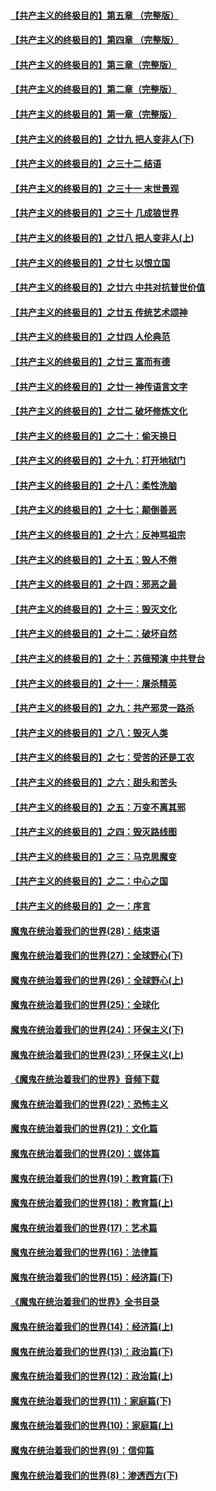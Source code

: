 #### [【共产主义的终极目的】第五章 （完整版）](../pages/nsc422/n11428912.md?t=08140105) 

#### [【共产主义的终极目的】第四章 （完整版）](../pages/nsc422/n11428907.md?t=08140105) 

#### [【共产主义的终极目的】第三章（完整版）](../pages/nsc422/n11428848.md?t=08140105) 

#### [【共产主义的终极目的】第二章（完整版）](../pages/nsc422/n11428831.md?t=08140105) 

#### [【共产主义的终极目的】第一章（完整版）](../pages/nsc422/n11417651.md?t=08140105) 

#### [【共产主义的终极目的】之廿九 把人变非人(下)](../pages/nsc422/n11344140.md?t=08140105) 

#### [【共产主义的终极目的】之三十二 结语](../pages/nsc422/n11360535.md?t=08140105) 

#### [【共产主义的终极目的】之三十一 末世景观](../pages/nsc422/n11351129.md?t=08140105) 

#### [【共产主义的终极目的】之三十 几成狼世界](../pages/nsc422/n11348280.md?t=08140105) 

#### [【共产主义的终极目的】之廿八 把人变非人(上)](../pages/nsc422/n11340492.md?t=08140105) 

#### [【共产主义的终极目的】之廿七 以恨立国](../pages/nsc422/n11336944.md?t=08140105) 

#### [【共产主义的终极目的】之廿六 中共对抗普世价值](../pages/nsc422/n11324785.md?t=08140105) 

#### [【共产主义的终极目的】之廿五 传统艺术颂神](../pages/nsc422/n11296396.md?t=08140105) 

#### [【共产主义的终极目的】之廿四 人伦典范](../pages/nsc422/n11296397.md?t=08140105) 

#### [【共产主义的终极目的】之廿三 富而有德](../pages/nsc422/n11283598.md?t=08140105) 

#### [【共产主义的终极目的】之廿一 神传语言文字](../pages/nsc422/n11263265.md?t=08140105) 

#### [【共产主义的终极目的】之廿二 破坏修炼文化](../pages/nsc422/n11245728.md?t=08140105) 

#### [【共产主义的终极目的】之二十：偷天换日](../pages/nsc422/n11238846.md?t=08140105) 

#### [【共产主义的终极目的】之十九：打开地狱门](../pages/nsc422/n11206376.md?t=08140105) 

#### [【共产主义的终极目的】之十八：柔性洗脑](../pages/nsc422/n11199994.md?t=08140105) 

#### [【共产主义的终极目的】之十七：颠倒善恶](../pages/nsc422/n11179782.md?t=08140105) 

#### [【共产主义的终极目的】之十六：反神骂祖宗](../pages/nsc422/n11166798.md?t=08140105) 

#### [【共产主义的终极目的】之十五：毁人不倦](../pages/nsc422/n11166792.md?t=08140105) 

#### [【共产主义的终极目的】之十四：邪恶之最](../pages/nsc422/n11150249.md?t=08140105) 

#### [【共产主义的终极目的】之十三：毁灭文化](../pages/nsc422/n11135227.md?t=08140105) 

#### [【共产主义的终极目的】之十二：破坏自然](../pages/nsc422/n11135214.md?t=08140105) 

#### [【共产主义的终极目的】之十：苏俄预演 中共登台](../pages/nsc422/n11118424.md?t=08140105) 

#### [【共产主义的终极目的】之十一：屠杀精英](../pages/nsc422/n11118442.md?t=08140105) 

#### [【共产主义的终极目的】之九：共产邪灵一路杀](../pages/nsc422/n11114139.md?t=08140105) 

#### [【共产主义的终极目的】之八：毁灭人类](../pages/nsc422/n11108503.md?t=08140105) 

#### [【共产主义的终极目的】之七：受苦的还是工农](../pages/nsc422/n11101809.md?t=08140105) 

#### [【共产主义的终极目的】之六：甜头和苦头](../pages/nsc422/n11096971.md?t=08140105) 

#### [【共产主义的终极目的】之五：万变不离其邪](../pages/nsc422/n11091285.md?t=08140105) 

#### [【共产主义的终极目的】之四：毁灭路线图](../pages/nsc422/n11086284.md?t=08140105) 

#### [【共产主义的终极目的】之三：马克思魔变](../pages/nsc422/n11061941.md?t=08140105) 

#### [【共产主义的终极目的】之二：中心之国](../pages/nsc422/n11047728.md?t=08140105) 

#### [【共产主义的终极目的】之一：序言](../pages/nsc422/n11086077.md?t=08140105) 

#### [魔鬼在统治着我们的世界(28)：结束语](../pages/nsc422/n10936246.md?t=08140105) 

#### [魔鬼在统治着我们的世界(27)：全球野心(下)](../pages/nsc422/n10928319.md?t=08140105) 

#### [魔鬼在统治着我们的世界(26)：全球野心(上)](../pages/nsc422/n10900318.md?t=08140105) 

#### [魔鬼在统治着我们的世界(25)：全球化](../pages/nsc422/n10788205.md?t=08140105) 

#### [魔鬼在统治着我们的世界(24)：环保主义(下)](../pages/nsc422/n10695307.md?t=08140105) 

#### [魔鬼在统治着我们的世界(23)：环保主义(上)](../pages/nsc422/n10688613.md?t=08140105) 

#### [《魔鬼在统治着我们的世界》音频下载](../pages/nsc422/n10635553.md?t=08140105) 

#### [魔鬼在统治着我们的世界(22)：恐怖主义](../pages/nsc422/n10614727.md?t=08140105) 

#### [魔鬼在统治着我们的世界(21)：文化篇](../pages/nsc422/n10597706.md?t=08140105) 

#### [魔鬼在统治着我们的世界(20)：媒体篇](../pages/nsc422/n10586579.md?t=08140105) 

#### [魔鬼在统治着我们的世界(19)：教育篇(下)](../pages/nsc422/n10564808.md?t=08140105) 

#### [魔鬼在统治着我们的世界(18)：教育篇(上)](../pages/nsc422/n10526970.md?t=08140105) 

#### [魔鬼在统治着我们的世界(17)：艺术篇](../pages/nsc422/n10499093.md?t=08140105) 

#### [魔鬼在统治着我们的世界(16)：法律篇](../pages/nsc422/n10485969.md?t=08140105) 

#### [魔鬼在统治着我们的世界(15)：经济篇(下)](../pages/nsc422/n10469975.md?t=08140105) 

#### [《魔鬼在统治着我们的世界》全书目录](../pages/nsc422/n10464261.md?t=08140105) 

#### [魔鬼在统治着我们的世界(14)：经济篇(上)](../pages/nsc422/n10457370.md?t=08140105) 

#### [魔鬼在统治着我们的世界(13)：政治篇(下)](../pages/nsc422/n10448270.md?t=08140105) 

#### [魔鬼在统治着我们的世界(12)：政治篇(上)](../pages/nsc422/n10444576.md?t=08140105) 

#### [魔鬼在统治着我们的世界(11)：家庭篇(下)](../pages/nsc422/n10440961.md?t=08140105) 

#### [魔鬼在统治着我们的世界(10)：家庭篇(上)](../pages/nsc422/n10435448.md?t=08140105) 

#### [魔鬼在统治着我们的世界(9)：信仰篇](../pages/nsc422/n10432159.md?t=08140105) 

#### [魔鬼在统治着我们的世界(8)：渗透西方(下)](../pages/nsc422/n10429603.md?t=08140105) 

